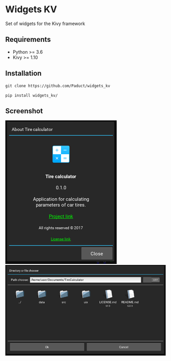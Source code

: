 # Widgets KV
Set of widgets for the Kivy framework

## Requirements
- Python >= 3.6
- Kivy >= 1.10

## Installation
```shell
git clone https://github.com/Paduct/widgets_kv
```
```shell
pip install widgets_kv/
```

## Screenshot
![Screen](data/screenshot1.png)
![Screen](data/screenshot2.png)
